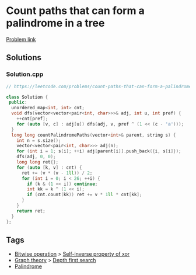 # Count paths that can form a palindrome in a tree

[Problem link](https://leetcode.com/problems/count-paths-that-can-form-a-palindrome-in-a-tree/)

## Solutions


### Solution.cpp
```cpp
// https://leetcode.com/problems/count-paths-that-can-form-a-palindrome-in-a-tree/

class Solution {
 public:
  unordered_map<int, int> cnt;
  void dfs(vector<vector<pair<int, char>>>& adj, int u, int pref) {
    ++cnt[pref];
    for (auto [v, c] : adj[u]) dfs(adj, v, pref ^ (1 << (c - 'a')));
  }
  long long countPalindromePaths(vector<int>& parent, string s) {
    int n = s.size();
    vector<vector<pair<int, char>>> adj(n);
    for (int i = 1; s[i]; ++i) adj[parent[i]].push_back({i, s[i]});
    dfs(adj, 0, 0);
    long long ret{};
    for (auto [k, v] : cnt) {
      ret += (v * (v - 1ll)) / 2;
      for (int i = 0; i < 26; ++i) {
        if (k & (1 << i)) continue;
        int kk = k ^ (1 << i);
        if (cnt.count(kk)) ret += v * 1ll * cnt[kk];
      }
    }
    return ret;
  }
};
```
## Tags

* [Bitwise operation](/Collections/bitwise-operation.md#bitwise-operation) > [Self-inverse property of xor](/Collections/bitwise-operation.md#self-inverse-property-of-xor)
* [Graph theory](/Collections/graph-theory.md#graph-theory) > [Depth first search](/Collections/graph-theory.md#depth-first-search)
* [Palindrome](/Collections/palindrome.md#palindrome)
